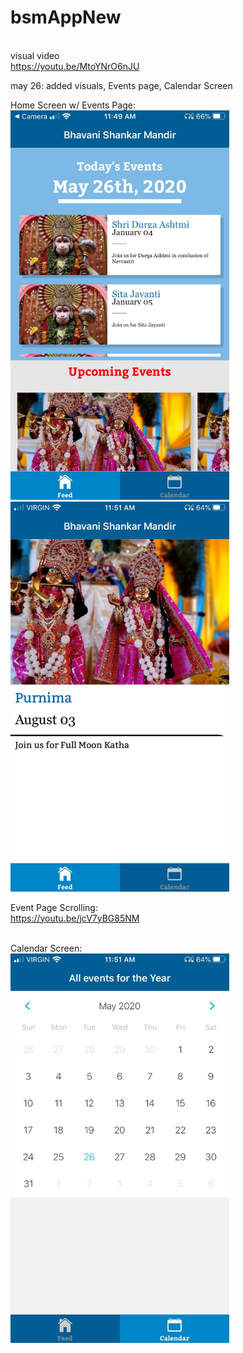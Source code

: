 # bsmAppNew

<br> visual video
<br>https://youtu.be/MtoYNrO6nJU

may 26: added visuals, Events page, Calendar Screen
  
Home Screen w/ Events Page:<br>
<img src = "assets/Visuals/Feed.jpeg" width = "350"> <img src = "assets/Visuals/EventPage.jpeg" width = "350">

Event Page Scrolling:
<br>https://youtu.be/jcV7yBG85NM

<br>Calendar Screen:
<br><img src = "assets/Visuals/Calendar.jpeg" width = "350">

